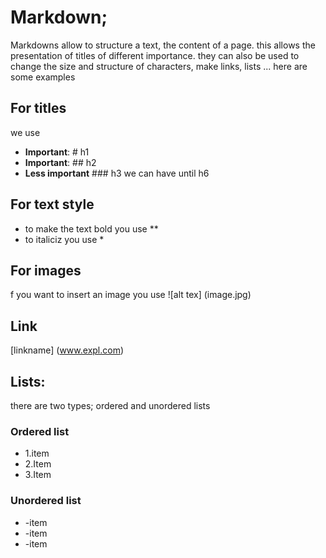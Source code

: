 # Markdown;
Markdowns allow to structure a text, the content of a page.
this allows the presentation of titles of different importance. they can also be used to change the size and structure of characters, make links, lists ...
here are some examples
## For titles
we use
- **Important**: # h1
- **Important**: ## h2
- **Less important** ### h3
we can have until h6
## For text style
- to make the text bold you use **
- to italiciz you use * 
## For images
f you want to insert an image you use ![alt tex] (image.jpg)
## Link
[linkname] (www.expl.com)
## Lists:
there are two types; ordered and unordered lists
### Ordered list
- 1.item
- 2.Item
- 3.Item
### Unordered list
- -item
- -item
- -item
